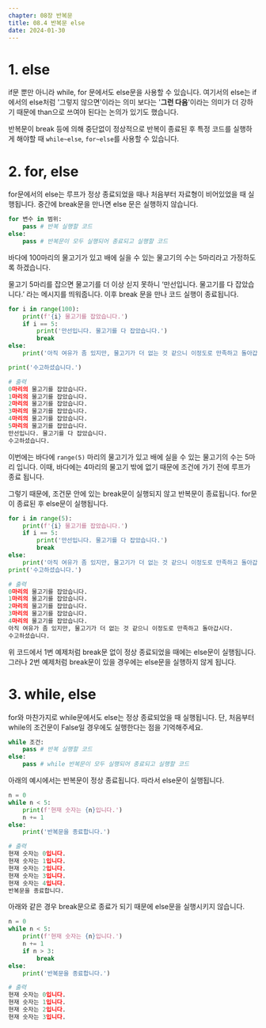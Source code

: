 ```yaml
---
chapter: 08장 반복문
title: 08.4 반복문 else
date: 2024-01-30
---
```


# 1. else

if문 뿐만 아니라 while, for 문에서도 else문을 사용할 수 있습니다. 여기서의 else는 if에서의 else처럼 '그렇지 않으면'이라는 의미 보다는 '**그런 다음**'이라는 의미가 더 강하기 때문에 than으로 쓰여야 된다는 논의가 있기도 했습니다.

반복문이 break 등에 의해 중단없이 정상적으로 반복이 종료된 후 특정 코드를 실행하게 해야할 때 `while~else`, `for~else`를 사용할 수 있습니다.

# 2. for, else

for문에서의 else는 루프가 정상 종료되었을 때나 처음부터 자료형이 비어있었을 때 실행됩니다. 중간에 break문을 만나면 else 문은 실행하지 않습니다.

```python
for 변수 in 범위:
    pass # 반복 실행할 코드
else:
    pass # 반복문이 모두 실행되어 종료되고 실행할 코드
```

바다에 100마리의 물고기가 있고 배에 실을 수 있는 물고기의 수는 5마리라고 가정하도록 하겠습니다.

물고기 5마리를 잡으면 물고기를 더 이상 싣지 못하니 ‘만선입니다. 물고기를 다 잡았습니다.’ 라는 메시지를 띄워줍니다. 이후 break 문을 만나 코드 실행이 종료됩니다.

```python
for i in range(100):
    print(f'{i} 물고기를 잡았습니다.')
    if i == 5:
        print('만선입니다. 물고기를 다 잡았습니다.')
        break
else:
    print('아직 여유가 좀 있지만, 물고기가 더 없는 것 같으니 이정도로 만족하고 돌아갑시다.')

print('수고하셨습니다.')
```

```python
# 출력
0마리의 물고기를 잡았습니다.
1마리의 물고기를 잡았습니다.
2마리의 물고기를 잡았습니다.
3마리의 물고기를 잡았습니다.
4마리의 물고기를 잡았습니다.
5마리의 물고기를 잡았습니다.
만선입니다. 물고기를 다 잡았습니다.
수고하셨습니다.
```

이번에는 바다에 `range(5)` 마리의 물고기가 있고 배에 실을 수 있는 물고기의 수는 5마리 입니다. 이때, 바다에는 4마리의 물고기 밖에 없기 때문에 조건에 가기 전에 루프가 종료 됩니다.

그렇기 때문에, 조건문 안에 있는 break문이 실행되지 않고 반복문이 종료됩니다. for문이 종료된 후 else문이 실행됩니다.

```python
for i in range(5):
    print(f'{i} 물고기를 잡았습니다.')
    if i == 5:
        print('만선입니다. 물고기를 다 잡았습니다.')
        break
else:
    print('아직 여유가 좀 있지만, 물고기가 더 없는 것 같으니 이정도로 만족하고 돌아갑시다.')
print('수고하셨습니다.')
```

```python
# 출력
0마리의 물고기를 잡았습니다.
1마리의 물고기를 잡았습니다.
2마리의 물고기를 잡았습니다.
3마리의 물고기를 잡았습니다.
4마리의 물고기를 잡았습니다.
아직 여유가 좀 있지만, 물고기가 더 없는 것 같으니 이정도로 만족하고 돌아갑시다.
수고하셨습니다.
```

위 코드에서 1번 예제처럼 break문 없이 정상 종료되었을 때에는 else문이 실행됩니다. 그러나 2번 예제처럼 break문이 있을 경우에는 else문을 실행하지 않게 됩니다.

# 3. while, else

for와 마찬가지로 while문에서도 else는 정상 종료되었을 때 실행됩니다. 단, 처음부터 while의 조건문이 False일 경우에도 실행한다는 점을 기억해주세요.

```python
while 조건:
    pass # 반복 실행할 코드
else:
    pass # while 반복문이 모두 실행되어 종료되고 실행할 코드
```

아래의 예시에서는 반복문이 정상 종료됩니다. 따라서 else문이 실행됩니다.

```python
n = 0
while n < 5:
    print(f'현재 숫자는 {n}입니다.')
    n += 1
else:
    print('반복문을 종료합니다.')
```

```python
# 출력
현재 숫자는 0입니다.
현재 숫자는 1입니다.
현재 숫자는 2입니다.
현재 숫자는 3입니다.
현재 숫자는 4입니다.
반복문을 종료합니다.
```

아래와 같은 경우 break문으로 종료가 되기 때문에 else문을 실행시키지 않습니다.

```python
n = 0
while n < 5:
    print(f'현재 숫자는 {n}입니다.')
    n += 1
    if n > 3:
        break
else:
    print('반복문을 종료합니다.')
```

```python
# 출력
현재 숫자는 0입니다.
현재 숫자는 1입니다.
현재 숫자는 2입니다.
현재 숫자는 3입니다.
```
